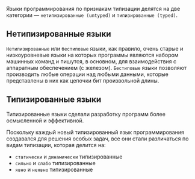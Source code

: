 Языки программирования по признакам типизации делятся на две категории —
`нетипизированные (untyped)` и `типизированные (typed)`.

## Нетипизированные языки

`Нетипизированные` или `бестиповые` языки, как правило, очень старые и низкоуровневые языки на которых программы являются набором машинных команд и пишутся, в основном, для взаимодействия с аппаратным обеспечением (с железом). `Бестиповые` языки позволяют производить любые операции над любыми данными, которые представлены в них как цепочки бит произвольной длины.

## Типизированные языки

Типизированные языки сделали разработку программ более осмысленной и
эффективной. 

Поскольку каждый новый типизированный язык программирования создавался для решения особых задач, все они стали различаться по видам типизации, которая делится на:
* `статически` и `динамически` типизированные
* `сильно` и `слабо` типизированные
* `явно` и `неявно` типизированные